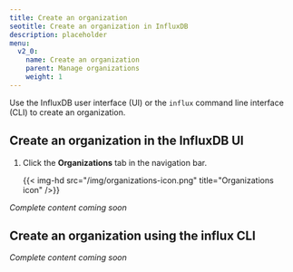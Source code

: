 ```yaml
---
title: Create an organization
seotitle: Create an organization in InfluxDB
description: placeholder
menu:
  v2_0:
    name: Create an organization
    parent: Manage organizations
    weight: 1
---
```


Use the InfluxDB user interface (UI) or the `influx` command line interface (CLI)
to create an organization.

## Create an organization in the InfluxDB UI

1. Click the **Organizations** tab in the navigation bar.

    {{< img-hd src="/img/organizations-icon.png" title="Organizations icon" />}}

_Complete content coming soon_

## Create an organization using the influx CLI

_Complete content coming soon_
